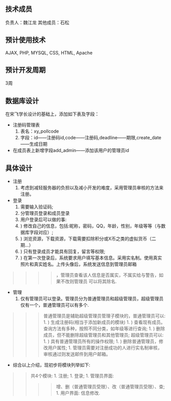 ## 技术成员 ##
负责人：魏江龙
其他成员：石松
## 预计使用技术 ##
AJAX, PHP, MYSQL, CSS, HTML, Apache
## 预计开发周期 ##

3周
## 数据库设计 ##

在宋飞学长设计的基础上，添加如下表及字段：

  * 注册码管理表
    1. 表名：xy\_pollcode
    1. 字段：id——注册码id,code——注册码,deadline——期限,create\_date——生成日期
  * 在成员表上新增字段add\_admin——添加该用户的管理员id

## 具体设计 ##

  * 注册
    1. 考虑到减轻服务器的负担以及减小开发的难度，采用管理员审核的方法来注册。
  * 登录
    1. 需要输入验证码;
    1. 分管理员登录和成员登录
    1. 用户登录后可以做的事:
      1. ) 修改自己的信息，包括:昵称，密码，QQ，年龄，性别，年级等等（与数据库字段对应）;
      1. ) 浏览资源，下载资源，下载需要扣除积分或X币之类的虚拟货币（二期...）
      1. ) 只有登录成员才能具有回复，留言等权限;
      1. ) 在第一次登录后，系统要求用户填写基本信息。采用实名制。使用真实照片和真实姓名。上传头像后，系统发送信息到管理员邮箱
> > > > ，管理员查看该人信息是否属实，不属实给与警告，如果不改则管理员 可以将其除名.
  * 管理
    1. 仅有管理员可以登录。管理员分为普通管理员和超级管理员，超级管理员仅有一个，普通管理员可以有多个.

> > > 普通管理员是辅助超级管理员管理子模块的，普通管理员可以:
      1. ) 生成注册码(相当于添加新成员的模块)
      1. ) 查看现有成员。查询方法有多种，按照不同分类，如年级等进行查询;
      1. ) 删除成员，但不能删除超级管理员和其他管理员;
> > > 超级管理员可以:
      1. ) 具有普通管理员所有的操作权限;
      1. ) 删除普通管理员，修改用户属性;
    1. 管理员需要对注册成功的人进行实名制审核，审核通过则发送邮件到用户邮箱。

  * 综合以上介绍，现初步将模块列举如下:

> > 共4个模块:
      1. 注册;
      1. 登录;
      1. 管理员界面:
> > > > 增、删（普通管理员受限）、改（普通管理员受限）、查;
      1. 用户界面:
> > > > 信息修改.








